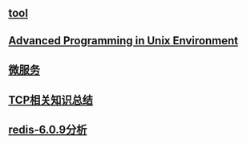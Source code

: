## [tool](./tool/index)
## [Advanced Programming in Unix Environment](./Advanced-Programming-in-Unix-Environment/index)
## [微服务](./Microservices/Microservices)
## [TCP相关知识总结](./TCP/index)
## [redis-6.0.9分析](./redis-6.0.9/index)
